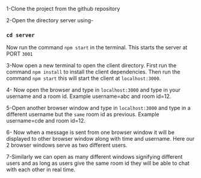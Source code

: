 1-Clone the project from the github repository

2-Open the directory server using-

### `cd server`

Now run the command `npm start` in the terminal. This starts the server at PORT `3001`

3-Now open a new terminal to open the client directory.
First run the command `npm install` to install the client dependencies.
Then run the command `npm start` this will start the client at `localhost:3000`.

4- Now open the browser and type in `localhost:3000` and type in your username and a room id. Example username=abc and room id=12.

5-Open another browser window and type in `localhost:3000` and type in a different username but the `same` room id as previous. Example username=cde and room id=12.

6- Now when a message is sent from one browser window it will be displayed to other browser window along with time and username. Here our 2 browser windows serve as two different users.

7-Similarly we can open as many different windows signifying different users and as long as users give the same room id they will be able to chat with each other in real time.
